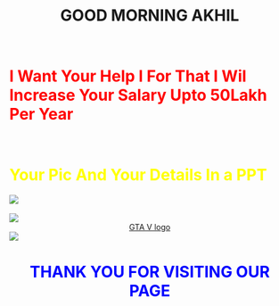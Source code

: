 <center><h1>GOOD MORNING AKHIL</h1></center><br>
<h1 style="color: red;">I Want Your Help I For That I Wil Increase Your Salary Upto 50Lakh Per Year</h1><br>
<h1 style="color: yellow;">Your Pic And Your Details In a PPT</h1>
<img src="https://cdn.dlcompare.com/game_tetiere/upload/gameimage/file/7337.jpeg.webp"><br> <br>
<img src="https://encrypted-tbn0.gstatic.com/images?q=tbn:ANd9GcRgywfBZ59qYS0z-DWqLOUSeLL5hdzV4rQJzg&s">
<center><a href="https://encrypted-tbn0.gstatic.com/images?q=tbn:ANd9GcRgywfBZ59qYS0z-DWqLOUSeLL5hdzV4rQJzg&s">GTA V logo</a></center>
<img src="https://imgd.aeplcdn.com/1056x594/n/zp6pseb_1777219.jpg?q=80">
<center><h1 style="color: blue;">THANK YOU FOR VISITING OUR PAGE</h1></center>
